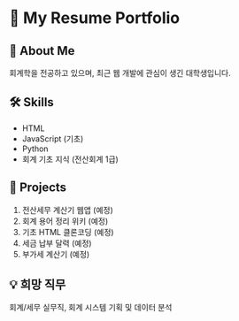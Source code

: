 # 💼 My Resume Portfolio

## 👋 About Me
회계학을 전공하고 있으며, 최근 웹 개발에 관심이 생긴 대학생입니다.

## 🛠 Skills
- HTML
- JavaScript (기초)
- Python
- 회계 기초 지식 (전산회계 1급)

## 📂 Projects
1. 전산세무 계산기 웹앱 (예정)
2. 회계 용어 정리 위키 (예정)
3. 기초 HTML 클론코딩 (예정)
4. 세금 납부 달력 (예정)  
5. 부가세 계산기 (예정)

## 💡 희망 직무
회계/세무 실무직, 회계 시스템 기획 및 데이터 분석

